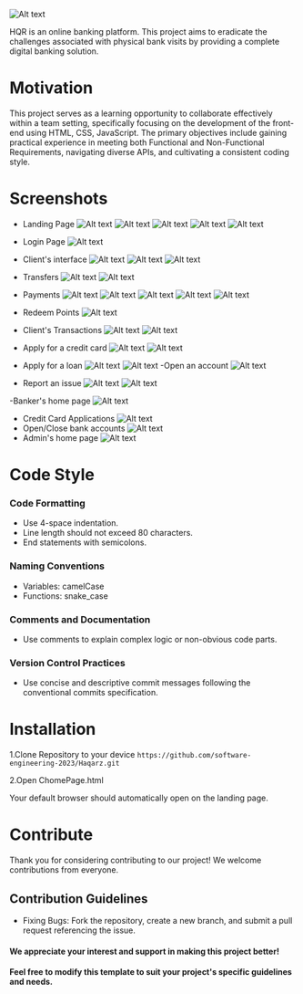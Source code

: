 ![Alt text](ReadImages/hqrAllwhite-01.png)


HQR is an online banking platform. This project aims to eradicate the challenges associated with physical bank visits by providing a complete digital banking solution.

# Motivation

This project serves as a learning opportunity to collaborate effectively within a team setting, specifically focusing on the development of the front-end using HTML, CSS, JavaScript. The primary objectives include gaining practical experience in meeting both Functional and Non-Functional Requirements, navigating diverse APIs, and cultivating a consistent coding style.


# Screenshots
- Landing Page
![Alt text](ReadImages/landing1.png)
![Alt text](ReadImages/landing2.png)
![Alt text](ReadImages/landing3.png)
![Alt text](ReadImages/landing4.png)
![Alt text](ReadImages/landing5.png)




- Login Page
![Alt text](ReadImages/login.png)
- Client's interface
![Alt text](ReadImages/home1.png)
![Alt text](ReadImages/home2.png)
![Alt text](ReadImages/home3.png)


- Transfers
![Alt text](ReadImages/transferPage.png)
![Alt text](ReadImages/transfer2.png)
- Payments
![Alt text](ReadImages/payments.png)
![Alt text](ReadImages/utilities.png)
![Alt text](ReadImages/telephonePaymemnt.png)
![Alt text](ReadImages/ccBills.png)
![Alt text](ReadImages/loanBills.png)





- Redeem Points
![Alt text](ReadImages/points.png)
- Client's Transactions
![Alt text](ReadImages/transactions.png)
![Alt text](ReadImages/ccTransactions.png)

- Apply for a credit card
![Alt text](ReadImages/applyCC.png)
![Alt text](ReadImages/applyCC1.png)
- Apply for a loan
![Alt text](ReadImages/applyLoan.png)
![Alt text](ReadImages/applyLoan2.png)
-Open an account
![Alt text](ReadImages/openAcc.png)
- Report an issue 
![Alt text](ReadImages/reportIssue.png)
![Alt text](ReadImages/reportIssue2.png)

-Banker's home page
![Alt text](ReadImages/bankerHome.png)
- Credit Card Applications
![Alt text](ReadImages/ccApp.png)
- Open/Close bank accounts
![Alt text](ReadImages/opencloseAcc.png)
- Admin's home page 
![Alt text](ReadImages/adminHome.png)


 

# Code Style
### Code Formatting
- Use 4-space indentation.
- Line length should not exceed 80 characters.
- End statements with semicolons.

### Naming Conventions
- Variables: camelCase
- Functions: snake_case


### Comments and Documentation
- Use comments to explain complex logic or non-obvious code parts.

### Version Control Practices
- Use concise and descriptive commit messages following the conventional commits specification.






# Installation
1.Clone Repository to your device `https://github.com/software-engineering-2023/Haqarz.git`  
  

  
2.Open ChomePage.html 
  

    
Your default browser should automatically open on the landing page.





# Contribute 
Thank you for considering contributing to our project! We welcome contributions from everyone.
## Contribution Guidelines  

- Fixing Bugs: Fork the repository, create a new branch, and submit a pull request referencing the issue.


#### We appreciate your interest and support in making this project better!  
#### Feel free to modify this template to suit your project's specific guidelines and needs. 





 

 










